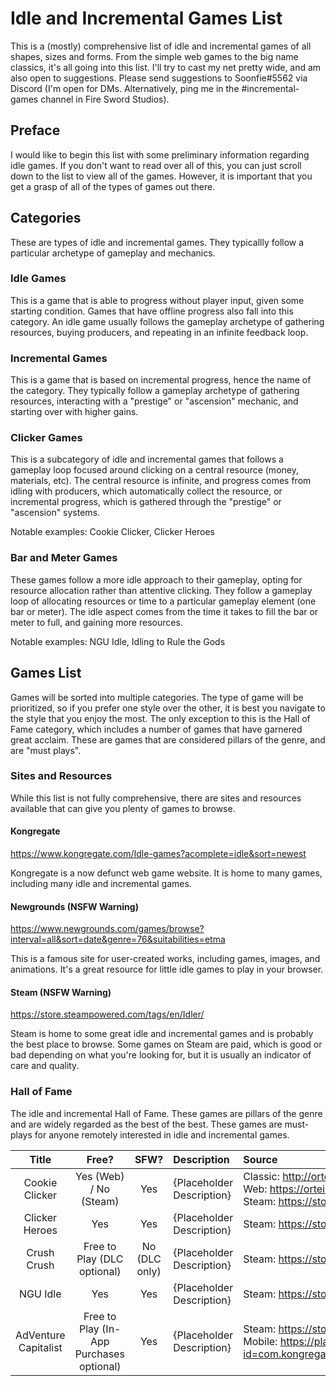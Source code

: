 # Idle and Incremental Games List

This is a (mostly) comprehensive list of idle and incremental games of all shapes, sizes and forms. From the simple web games to the big name classics, it's all going into this list. I'll try to cast my net pretty wide, and am also open to suggestions. Please send suggestions to Soonfie#5562 via Discord (I'm open for DMs. Alternatively, ping me in the #incremental-games channel in Fire Sword Studios).

## Preface

I would like to begin this list with some preliminary information regarding idle games. If you don't want to read over all of this, you can just scroll down to the list to view all of the games. However, it is important that you get a grasp of all of the types of games out there.

## Categories

These are types of idle and incremental games. They typicallly follow a particular archetype of gameplay and mechanics.

### Idle Games

This is a game that is able to progress without player input, given some starting condition. Games that have offline progress also fall into this category. An idle game usually follows the gameplay archetype of gathering resources, buying producers, and repeating in an infinite feedback loop.

### Incremental Games

This is a game that is based on incremental progress, hence the name of the category. They typically follow a gameplay archetype of gathering resources, interacting with a "prestige" or "ascension" mechanic, and starting over with higher gains. 

### Clicker Games

This is a subcategory of idle and incremental games that follows a gameplay loop focused around clicking on a central resource (money, materials, etc). The central resource is infinite, and progress comes from idling with producers, which automatically collect the resource, or incremental progress, which is gathered through the "prestige" or "ascension" systems.

Notable examples: Cookie Clicker, Clicker Heroes

### Bar and Meter Games

These games follow a more idle approach to their gameplay, opting for resource allocation rather than attentive clicking. They follow a gameplay loop of allocating resources or time to a particular gameplay element (one bar or meter). The idle aspect comes from the time it takes to fill the bar or meter to full, and gaining more resources.

Notable examples: NGU Idle, Idling to Rule the Gods

## Games List

Games will be sorted into multiple categories. The type of game will be prioritized, so if you prefer one style over the other, it is best you navigate to the style that you enjoy the most. The only exception to this is the Hall of Fame category, which includes a number of games that have garnered great acclaim. These are games that are considered pillars of the genre, and are "must plays".

### Sites and Resources

While this list is not fully comprehensive, there are sites and resources available that can give you plenty of games to browse.

#### Kongregate
https://www.kongregate.com/Idle-games?acomplete=idle&sort=newest

Kongregate is a now defunct web game website. It is home to many games, including many idle and incremental games.

#### Newgrounds (NSFW Warning)
https://www.newgrounds.com/games/browse?interval=all&sort=date&genre=76&suitabilities=etma

This is a famous site for user-created works, including games, images, and animations. It's a great resource for little idle games to play in your browser.

#### Steam (NSFW Warning)
https://store.steampowered.com/tags/en/Idler/

Steam is home to some great idle and incremental games and is probably the best place to browse. Some games on Steam are paid, which is good or bad depending on what you're looking for, but it is usually an indicator of care and quality.

### Hall of Fame

The idle and incremental Hall of Fame. These games are pillars of the genre and are widely regarded as the best of the best. These games are must-plays for anyone remotely interested in idle and incremental games.

| Title | Free? | SFW? | Description | Source |
| :---: | :---: | :--: | :---------- | :----- |
| Cookie Clicker | Yes (Web) / No (Steam) | Yes | {Placeholder Description} | Classic: http://orteil.dashnet.org/experiments/cookie/ <br /> Web: https://orteil.dashnet.org/cookieclicker/ <br /> Steam: https://store.steampowered.com/app/1454400/Cookie_Clicker/ |
| Clicker Heroes | Yes | Yes | {Placeholder Description} | Steam: https://store.steampowered.com/app/363970/Clicker_Heroes/ |
| Crush Crush | Free to Play (DLC optional) | No (DLC only) | {Placeholder Description} | Steam: https://store.steampowered.com/app/459820/Crush_Crush/ |
| NGU Idle | Yes | Yes | {Placeholder Description} | Steam: https://store.steampowered.com/app/1147690/NGU_IDLE/ |
| AdVenture Capitalist | Free to Play (In-App Purchases optional) | Yes | {Placeholder Description} | Steam: https://store.steampowered.com/app/346900/AdVenture_Capitalist/ <br /> Mobile: https://play.google.com/store/apps/details?id=com.kongregate.mobile.adventurecapitalist.google&hl=en_US&gl=US&pli=1 |




